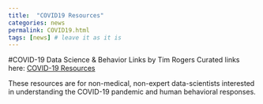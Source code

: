 ```yaml
---
title:  "COVID19 Resources"
categories: news 
permalink: COVID19.html 
tags: [news] # leave it as it is
---
```


#COVID-19 Data Science & Behavior Links
by Tim Rogers
Curated links here: [COVID-19 Resources](https://ttrogers.github.io/data-science-covid-19-resources/)

These resources are for non-medical, non-expert data-scientists interested in understanding the COVID-19 pandemic and human behavioral responses.
